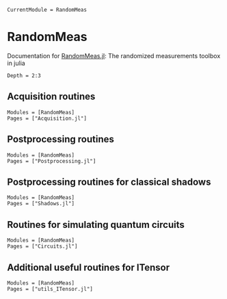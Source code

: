 ```@meta
CurrentModule = RandomMeas
```

# RandomMeas

Documentation for [RandomMeas.jl](https://github.com/bvermersch/RandomMeas.jl): The randomized measurements toolbox in julia

```@contents
Depth = 2:3
```

## Acquisition routines

```@autodocs
Modules = [RandomMeas]
Pages = ["Acquisition.jl"]
```

## Postprocessing routines

```@autodocs
Modules = [RandomMeas]
Pages = ["Postprocessing.jl"]
```
## Postprocessing routines for classical shadows

```@autodocs
Modules = [RandomMeas]
Pages = ["Shadows.jl"]
```

## Routines for simulating quantum circuits

```@autodocs
Modules = [RandomMeas]
Pages = ["Circuits.jl"]
```

## Additional useful routines for ITensor

```@autodocs
Modules = [RandomMeas]
Pages = ["utils_ITensor.jl"]
```
